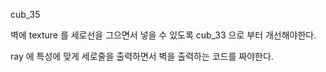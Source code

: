 cub_35

벽에 texture 를 세로선을 그으면서 넣을 수 있도록 cub_33 으로 부터 개선해야한다.

ray 에 특성에 맞게 세로줄을 출력하면서 벽을 출력하는 코드를 짜야한다.
